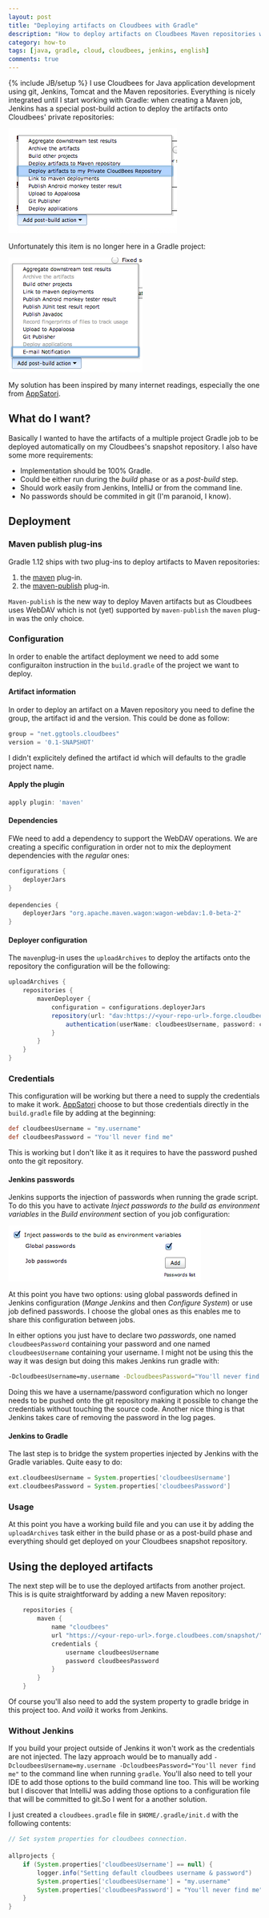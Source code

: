 ```yaml
---
layout: post
title: "Deploying artifacts on Cloudbees with Gradle"
description: "How to deploy artifacts on Cloudbees Maven repositories when you are using Gradle"
category: how-to
tags: [java, gradle, cloud, cloudbees, jenkins, english]
comments: true
---
```

{% include JB/setup %}
I use Cloudbees for Java application development using git, Jenkins, Tomcat and
the Maven repositories. Everything is nicely integrated until I start working
with Gradle: when creating a Maven job, Jenkins has a special post-build action
to deploy the artifacts onto Cloudbees' private repositories:

![Post build actions with Maven](/images/2014-05-23-001_Deploy-to-private-repository.png)

Unfortunately this item is no longer here in a Gradle project:

![Post build actions with Gradle](/images/2014-05-23-002_No-deploy-to-private-repository.png)

<!--more-->

My solution has been inspired by many internet readings, especially the one from
[AppSatori].

## What do I want?

Basically I wanted to have the artifacts of a multiple project Gradle job to be
deployed automatically on my Cloudbees's snapshot repository. I also have some
more requirements:

- Implementation should be 100% Gradle.
- Could be either run during the *build* phase or as a *post-build* step.
- Should work easily from Jenkins, IntelliJ or from the command line.
- No passwords should be commited in git (I'm paranoid, I know).

## Deployment

### Maven publish plug-ins

Gradle 1.12 ships with two plug-ins to deploy artifacts to Maven repositories:

1. the [maven](http://www.gradle.org/docs/current/userguide/maven_plugin.html) plug-in.
2. the [maven-publish](http://www.gradle.org/docs/current/userguide/publishing_maven.html) plug-in.

`Maven-publish` is the new way to deploy Maven artifacts but as Cloudbees uses
WebDAV which is not (yet) supported by `maven-publish` the `maven` plug-in was
the only choice.

### Configuration

In order to enable the artifact deployment we need to add some configuraiton
instruction in the `build.gradle` of the project we want to deploy.

#### Artifact information

In order to deploy an artifact on a Maven repository you need to define the group,
the artifact id and the version. This could be done as follow:

```groovy
group = "net.ggtools.cloudbees"
version = '0.1-SNAPSHOT'
```

I didn't explicitely defined the artifact id which will defaults to the gradle
project name.

#### Apply the plugin

```groovy
apply plugin: 'maven'
```

#### Dependencies

FWe need to add a dependency to support the WebDAV operations. We are creating
a specific configuration in order not to mix the deployment dependencies with
the  *regular* ones:

```groovy
configurations {
    deployerJars
}

dependencies {
    deployerJars "org.apache.maven.wagon:wagon-webdav:1.0-beta-2"
}
```

#### Deployer configuration

The `maven`plug-in uses the `uploadArchives` to deploy the artifacts onto the
repository the configuration will be the following:

```groovy
uploadArchives {
    repositories {
        mavenDeployer {
            configuration = configurations.deployerJars
            repository(url: "dav:https://<your-repo-url>.forge.cloudbees.com/snapshot/") {
                authentication(userName: cloudbeesUsername, password: cloudbeesPassword)
            }
        }
    }
}
```

### Credentials

This configuration will be working but there a need to supply the credentials
to make it work. [AppSatori] choose to but those credentials directly in the
`build.gradle` file by adding at the beginning:

```groovy
def cloudbeesUsername = "my.username"
def cloudbeesPassword = "You'll never find me"
```

This is working but I don't like it as it requires to have the password pushed
onto the git repository.

#### Jenkins passwords

Jenkins supports the injection of passwords when running the grade script. To
do this you have to activate *Inject passwords to the build as environment variables*
in the *Build environment* section of you job configuration:

![Inject passwords](/images/2014-05-23-003_Inject-passwords.png)

At this point you have two options: using global passwords defined in Jenkins
configuration (*Mange Jenkins* and then *Configure System*) or use job defined
passwords. I choose the global ones as this enables me to share this configuration
between jobs.

In either options you just have to declare two *passwords*, one named
`cloudbeesPassword` containing your password and one named `cloudbeesUsername`
containing your username. I might not be using this the way it was design but
doing this makes Jenkins run gradle with:

```bash
-DcloudbeesUsername=my.username -DcloudbeesPassword="You'll never find me"
```

Doing this we have a username/password configuration which no longer needs to
be pushed onto the git repository making it possible to change the credentials
without touching the source code. Another nice thing is that Jenkins takes care
of removing the password in the log pages.

#### Jenkins to Gradle

The last step is to bridge the system properties injected by Jenkins with the
Gradle variables. Quite easy to do:

```groovy
ext.cloudbeesUsername = System.properties['cloudbeesUsername']
ext.cloudbeesPassword = System.properties['cloudbeesPassword']
```

### Usage

At this point you have a working build file and you can use it by adding the
`uploadArchives` task either in the build phase or as a post-build phase and
everything should get deployed on your Cloudbees snapshot repository.

## Using the deployed artifacts

The next step will be to use the deployed artifacts from another project. This
is is quite straightforward by adding a new Maven repository:

```groovy
    repositories {
        maven {
            name "cloudbees"
            url "https://<your-repo-url>.forge.cloudbees.com/snapshot/"
            credentials {
                username cloudbeesUsername
                password cloudbeesPassword
            }
        }
    }
```

Of course you'll also need to add the system property to gradle bridge in this
project too. And *voilà* it works from Jenkins.


### Without Jenkins

If you build your project outside of Jenkins it won't work as the credentials are
not injected. The lazy approach would be to manually add `-DcloudbeesUsername=my.username
-DcloudbeesPassword="You'll never find me"` to the command line when running
`gradle`. You'll also need to tell your IDE to add those options to the build
command line too. This will be working but I discover that IntelliJ was adding
those options to a configuration file that will be committed to git.So I went
for a another solution.

I just created a `cloudbees.gradle` file in `$HOME/.gradle/init.d` with the
following contents:

```groovy
// Set system properties for cloudbees connection.

allprojects {
    if (System.properties['cloudbeesUsername'] == null) {
        logger.info("Setting default cloudbees username & password")
        System.properties['cloudbeesUsername'] = "my.username"
        System.properties['cloudbeesPassword'] = "You'll never find me"
    }
}
```

[AppSatori]: http://en.appsatori.eu/2011/08/using-gradle-with-cloudbees-maven.html
